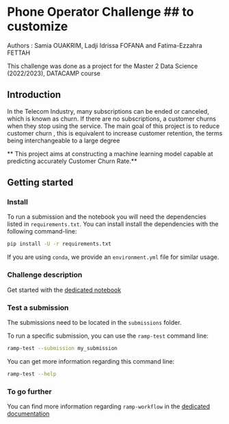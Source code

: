 # Phone Operator Challenge  ## to customize


Authors : Samia OUAKRIM, Ladji Idrissa FOFANA and Fatima-Ezzahra FETTAH

This challenge was done as a project for the Master 2 Data Science (2022/2023), DATACAMP course

## Introduction

In the Telecom Industry, many subscriptions can be ended or canceled, which is known as churn. If there are no subscriptions, a customer churns when they stop using the service. The main goal of this project is to reduce customer churn , this is equivalent to increase customer retention, the terms being interchangeable to a large degree

** This project aims at constructing a machine learning model capable at predicting accurately Customer Churn Rate.**



## Getting started

### Install

To run a submission and the notebook you will need the dependencies listed
in `requirements.txt`. You can install install the dependencies with the
following command-line:

```bash
pip install -U -r requirements.txt
```

If you are using `conda`, we provide an `environment.yml` file for similar
usage.

### Challenge description

Get started with the [dedicated notebook](phone_operator_starting_kit.ipynb)


### Test a submission

The submissions need to be located in the `submissions` folder. 

To run a specific submission, you can use the `ramp-test` command line:

```bash
ramp-test --submission my_submission
```

You can get more information regarding this command line:

```bash
ramp-test --help
```

### To go further

You can find more information regarding `ramp-workflow` in the
[dedicated documentation](https://paris-saclay-cds.github.io/ramp-docs/ramp-workflow/stable/using_kits.html)
